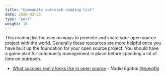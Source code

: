 ```yaml
---
title: "Community outreach reading list"
date: 2020-03-25
type: "post"
weight: 10
---
```


This reading list focuses on ways to promote and share your open source project with the world.
Generally these resources are more helpful once you have built up the foundation for your open source project.
You should have a game plan for community management in place before spending a lot of time on outreach.

* [What success really looks like in open source](https://medium.com/@nayafia/what-success-really-looks-like-in-open-source-2dd1facaf91c) - _Nadia Eghbal [@nayafia](https://github.com/nayafia)_
